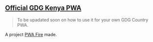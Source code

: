 ## [Official GDG Kenya PWA](https://gdgkenya.org)

> To be upadated soon on how to use it for your own GDG Country PWA.

A project [PWA Fire](https://pwafire.org) made.
